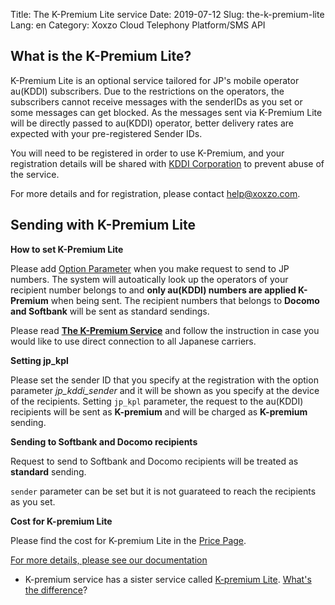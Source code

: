 Title: The K-Premium Lite service
Date: 2019-07-12
Slug: the-k-premium-lite
Lang: en
Category: Xoxzo Cloud Telephony Platform/SMS API

## What is the K-Premium Lite?

K-Premium Lite is an optional service tailored for JP's mobile operator au(KDDI) subscribers. Due to the restrictions on the operators, the subscribers cannot receive messages with the senderIDs as you set or some messages can get blocked. As the messages sent via K-Premium Lite will be directly passed to au(KDDI) operator, better delivery rates are expected with your pre-registered Sender IDs.

You will need to be registered in order to use K-Premium, and your registration details will be shared with [KDDI Corporation](https://www.kddi.com/english/) to prevent abuse of the service.

For more details and for registration, please contact [help@xoxzo.com](mailto:help@xoxzo.com).

## Sending with K-Premium Lite

__How to set K-Premium Lite__

Please add [Option Parameter](http://docs.xoxzo.com/en/sms.html#jp-specific-optional-parameters)
when you make request to send to JP numbers. The system will autoatically look up the operators of your recipient number belongs to
and **only au(KDDI) numbers are applied K-Premium** when being sent. The recipient numbers that belongs to **Docomo and Softbank** will be 
sent as standard sendings.

Please read [**The K-Premium Service**](https://help.xoxzo.com/en/xoxzo-cloud-telephony-platform/articles/the-k-premium-service/)
and follow the instruction in case you would like to use direct connection to all Japanese carriers.

__Setting jp_kpl__

Please set the sender ID that you specify at the registration with the option parameter *jp_kddi_sender* and it will be shown as you specify at the device of the recipients.
Setting ```jp_kpl``` parameter, the request to the au(KDDI) recipients will be sent as **K-premium** and will be charged as **K-premium** sending.


__Sending to Softbank and Docomo recipients__

Request to send to Softbank and Docomo recipients will be treated as **standard** sending.

```sender``` parameter can be set but it is not guarateed to reach the recipients as you set.


__Cost for K-premium Lite__

Please find the cost for K-premium Lite in the [Price Page](https://www.xoxzo.com/en/about/pricing/#sms).

[For more details, please see our documentation](http://docs.xoxzo.com/en/sms.html#jp-specific-optional-parameters)

* K-premium service has a sister service called [K-premium Lite]({filename}/the-k-premium-service-en.md). [What's the difference](the-k-premium-comparison-en.md)?

